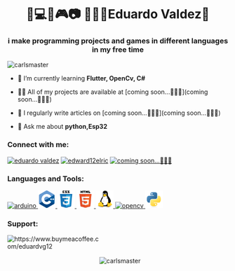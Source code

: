 <h1 align="center">🍓💻🍓🎮📷 👨🏻‍💻Eduardo Valdez🤖</h1>
<h3 align="center">i make programming projects and games in different languages in my free time</h3>

<p align="left"> <img src="https://komarev.com/ghpvc/?username=carlsmaster&label=Profile%20views&color=0e75b6&style=flat" alt="carlsmaster" /> </p>

- 🌱 I’m currently learning **Flutter, OpenCv, C#**

- 👨‍💻 All of my projects are available at [coming soon...🚧👷🏼](coming soon...🚧👷🏼)

- 📝 I regularly write articles on [coming soon...🚧👷🏼](coming soon...🚧👷🏼)

- 💬 Ask me about **python,Esp32**

<h3 align="left">Connect with me:</h3>
<p align="left">
<a href="https://linkedin.com/in/eduardo valdez" target="blank"><img align="center" src="https://raw.githubusercontent.com/rahuldkjain/github-profile-readme-generator/master/src/images/icons/Social/linked-in-alt.svg" alt="eduardo valdez" height="30" width="40" /></a>
<a href="https://instagram.com/edward12elric" target="blank"><img align="center" src="https://raw.githubusercontent.com/rahuldkjain/github-profile-readme-generator/master/src/images/icons/Social/instagram.svg" alt="edward12elric" height="30" width="40" /></a>
<a href="https://www.youtube.com/c/coming soon...🚧👷🏼" target="blank"><img align="center" src="https://raw.githubusercontent.com/rahuldkjain/github-profile-readme-generator/master/src/images/icons/Social/youtube.svg" alt="coming soon...🚧👷🏼" height="30" width="40" /></a>
</p>

<h3 align="left">Languages and Tools:</h3>
<p align="left"> <a href="https://www.arduino.cc/" target="_blank" rel="noreferrer"> <img src="https://cdn.worldvectorlogo.com/logos/arduino-1.svg" alt="arduino" width="40" height="40"/> </a> <a href="https://www.w3schools.com/cpp/" target="_blank" rel="noreferrer"> <img src="https://raw.githubusercontent.com/devicons/devicon/master/icons/cplusplus/cplusplus-original.svg" alt="cplusplus" width="40" height="40"/> </a> <a href="https://www.w3schools.com/css/" target="_blank" rel="noreferrer"> <img src="https://raw.githubusercontent.com/devicons/devicon/master/icons/css3/css3-original-wordmark.svg" alt="css3" width="40" height="40"/> </a> <a href="https://www.w3.org/html/" target="_blank" rel="noreferrer"> <img src="https://raw.githubusercontent.com/devicons/devicon/master/icons/html5/html5-original-wordmark.svg" alt="html5" width="40" height="40"/> </a> <a href="https://www.linux.org/" target="_blank" rel="noreferrer"> <img src="https://raw.githubusercontent.com/devicons/devicon/master/icons/linux/linux-original.svg" alt="linux" width="40" height="40"/> </a> <a href="https://opencv.org/" target="_blank" rel="noreferrer"> <img src="https://www.vectorlogo.zone/logos/opencv/opencv-icon.svg" alt="opencv" width="40" height="40"/> </a> <a href="https://www.python.org" target="_blank" rel="noreferrer"> <img src="https://raw.githubusercontent.com/devicons/devicon/master/icons/python/python-original.svg" alt="python" width="40" height="40"/> </a> </p>

<h3 align="left">Support:</h3>
<p><a href="https://www.buymeacoffee.com/https://www.buymeacoffee.com/eduardvg12"> <img align="left" src="https://cdn.buymeacoffee.com/buttons/v2/default-yellow.png" height="50" width="210" alt="https://www.buymeacoffee.com/eduardvg12" /></a></p><br><br>

<p><img align="center" src="https://github-readme-stats.vercel.app/api/top-langs?username=carlsmaster&show_icons=true&locale=en&layout=compact" alt="carlsmaster" /></p>
